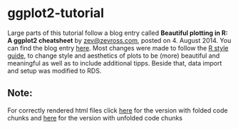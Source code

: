 # ggplot2-tutorial
Large parts of this tutorial follow a blog entry called **Beautiful plotting in R: A ggplot2 cheatsheet** by zev@zevross.com, posted on 4. August 2014. You can find the blog entry [here](http://zevross.com/blog/2014/08/04/beautiful-plotting-in-r-a-ggplot2-cheatsheet-3/).  Most changes were made to follow the [R style guide](http://adv-r.had.co.nz/Style.html), to change style and aesthetics of plots to be (more) beautiful and meaningful as well as to include additional tipps. Beside that, data import and setup was modified to RDS.

## Note:
For correctly rendered html files click [here](https://rawgit.com/Z3tt/ggplot2-tutorial/master/ggplot2-tutorial_folded.html) for the version with folded code chunks and [here](https://rawgit.com/Z3tt/ggplot2-tutorial/master/ggplot2-tutorial_unfolded.html) for the version with unfolded code chunks  
